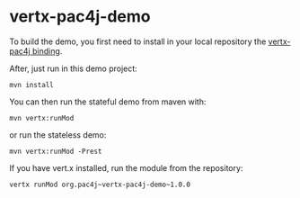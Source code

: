 vertx-pac4j-demo
================

To build the demo, you first need to install in your local repository the [vertx-pac4j binding](https://github.com/pac4j/vertx-pac4j).

After, just run in this demo project:
<pre><code>mvn install</code></pre>

You can then run the stateful demo from maven with:
<pre><code>mvn vertx:runMod</code></pre>

or run the stateless demo:
<pre><code>mvn vertx:runMod -Prest</code></pre>

If you have vert.x installed, run the module from the repository:
<pre><code>vertx runMod org.pac4j~vertx-pac4j-demo~1.0.0</code></pre>
